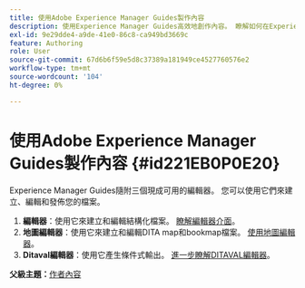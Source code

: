 ```yaml
---
title: 使用Adobe Experience Manager Guides製作內容
description: 使用Experience Manager Guides高效地創作內容。 瞭解如何在Experience Manager Guides中建立、編輯和發佈檔案。
exl-id: 9e29dde4-a9de-41e0-86c8-ca949bd3669c
feature: Authoring
role: User
source-git-commit: 67d6b6f59e5d8c37389a181949ce4527760576e2
workflow-type: tm+mt
source-wordcount: '104'
ht-degree: 0%

---
```


# 使用Adobe Experience Manager Guides製作內容 {#id221EB0P0E20}

Experience Manager Guides隨附三個現成可用的編輯器。 您可以使用它們來建立、編輯和發佈您的檔案。

1. **編輯器**：使用它來建立和編輯結構化檔案。 [瞭解編輯器介面](web-editor.md)。
1. **地圖編輯器**：使用它來建立和編輯DITA map和bookmap檔案。 [使用地圖編輯器](map-editor.md)。
1. **Ditaval編輯器**：使用它產生條件式輸出。 [進一步瞭解DITAVAL編輯器](ditaval-editor.md)。



**父級主題：**[&#x200B;作者內容](authoring-content.md)
